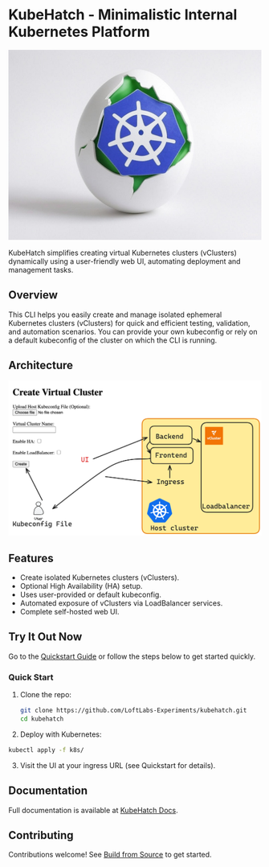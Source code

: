 # KubeHatch - Minimalistic Internal Kubernetes Platform

![KubeHatch Logo](docs/images/kubehatch.jpg "KubeHatch Logo")

KubeHatch simplifies creating virtual Kubernetes clusters (vClusters) dynamically using a user-friendly web UI, automating deployment and management tasks.

## Overview

This CLI helps you easily create and manage isolated ephemeral Kubernetes clusters (vClusters) for quick and efficient testing, validation, and automation scenarios. You can provide your own kubeconfig or rely on a default kubeconfig of the cluster on which the CLI is running.

## Architecture

![Architecture Diagram](docs/images/architecture.png "KubeHatch Architecture")

## Features

- Create isolated Kubernetes clusters (vClusters).
- Optional High Availability (HA) setup.
- Uses user-provided or default kubeconfig.
- Automated exposure of vClusters via LoadBalancer services.
- Complete self-hosted web UI.

## Try It Out Now

Go to the [Quickstart Guide](https://loftlabs-experiments.github.io/kubehatch/QUICKSTART/) or follow the steps below to get started quickly.

### Quick Start

1. Clone the repo:
   ```bash
   git clone https://github.com/LoftLabs-Experiments/kubehatch.git
   cd kubehatch
   ```
2. Deploy with Kubernetes:
```bash
kubectl apply -f k8s/
```
3. Visit the UI at your ingress URL (see Quickstart for details).

## Documentation
Full documentation is available at [KubeHatch Docs](https://loftlabs-experiments.github.io/kubehatch/).

## Contributing
Contributions welcome! See [Build from Source](https://loftlabs-experiments.github.io/kubehatch/BUILD/) to get started.

